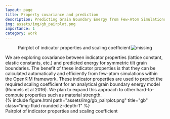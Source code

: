```yaml
---
layout: page
title: Property covariance and prediction
description: Predicting Grain Boundary Energy from Few-Atom Simulations
img: assets/img/gb_pairplot.png
importance: 1
category: work
---
```


<figure>
    <img style="float: right;" src="gb_pairplot.png" alt='missing' />
    <figcaption>Pairplot of indicator properties and scaling coefficient</figcaption>
</figure>    
We are exploring covariance between indicator properties (lattice constant, elastic constants, etc.) and predicted energy for symmetric tilt grain boundaries. 
The benefit of these indicator properties is that they can be calculated automatically and efficiently from few-atom simulations within the OpenKIM framework. 
These indicator properties are used to predict the required scaling coefficient for an analytical grain boundary energy model (Runnels et al 2016). 
We plan to expand this approach to other hard-to-compute properties such as material strength.

<div class="row">
    <div class="col-sm mt-3 mt-md-0">
        {% include figure.html path="assets/img/gb_pairplot.png" title="gb" class="img-fluid rounded z-depth-1" %}
    </div>
</div>
<div class="caption">
    Pairplot of indicator properties and scaling coefficient
</div>
